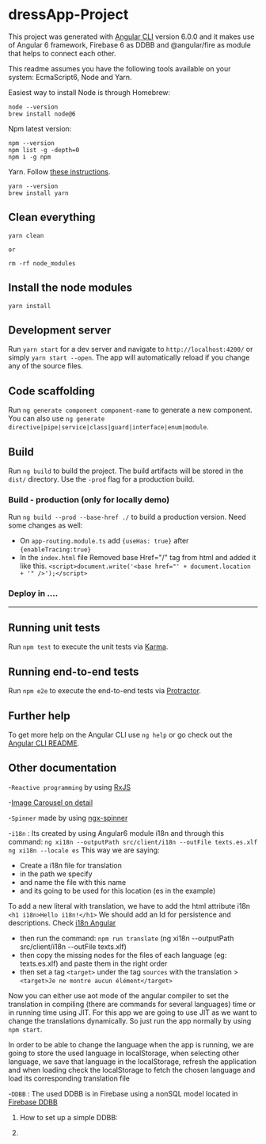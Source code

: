 # dressApp-Project

This project was generated with [Angular CLI](https://github.com/angular/angular-cli) version 6.0.0
and it makes use of Angular 6 framework, Firebase 6 as DDBB and @angular/fire as module that helps to connect each other.

This readme assumes you have the following tools available on your system: EcmaScript6, Node and Yarn.

Easiest way to install Node is through Homebrew:

    node --version
    brew install node@6

Npm latest version:
    
    npm --version
    npm list -g -depth=0
    npm i -g npm
    
Yarn. Follow [these instructions](https://yarnpkg.com/en/docs/install).

    yarn --version
    brew install yarn

## Clean everything

    yarn clean
    
    or 
    
    rm -rf node_modules
    
    
## Install the node modules

    yarn install

## Development server

Run `yarn start` for a dev server and navigate to `http://localhost:4200/` or simply `yarn start --open`. The app will automatically reload if you change any of the source files.

## Code scaffolding

Run `ng generate component component-name` to generate a new component. You can also use `ng generate directive|pipe|service|class|guard|interface|enum|module`.

## Build

Run `ng build` to build the project. The build artifacts will be stored in the `dist/` directory. Use the `-prod` flag for a production build.

### Build - production (only for locally demo)
Run `ng build --prod --base-href ./` to build a production version. Need some changes as well:
* On `app-routing.module.ts` add `{useHas: true}` after `{enableTracing:true}`
* In the `index.html` file
  Removed base Href="/" tag from html and added it like this.
  `<script>document.write('<base href="' + document.location + '" />');</script>`

### Deploy in ....

-------


## Running unit tests

Run `npm test` to execute the unit tests via [Karma](https://karma-runner.github.io).

## Running end-to-end tests

Run `npm e2e` to execute the end-to-end tests via [Protractor](http://www.protractortest.org/).

## Further help

To get more help on the Angular CLI use `ng help` or go check out the [Angular CLI README](https://github.com/angular/angular-cli/blob/master/README.md).


## Other documentation

-`Reactive programming` by using [RxJS](http://reactivex.io/)

-[Image Carousel on detail](https://github.com/lukasz-galka/ngx-gallery)

-`Spinner` made by using [ngx-spinner](https://www.npmjs.com/package/ngx-spinner)

-`i18n` : Its created by using Angular6 module i18n and through this command: 
`ng xi18n --outputPath src/client/i18n --outFile texts.es.xlf ng xi18n --locale es`
This way we are saying:
* Create a i18n file for translation
* in the path we specify
* and name the file with this name
* and its going to be used for this location (es in the example)

To add a new literal with translation, we have to add the html attribute i18n `<h1 i18n>Hello i18n!</h1>`
We should add an Id for persistence and descriptions. Check [i18n Angular](https://angular.io/guide/i18n)

* then run the command: `npm run translate` (ng xi18n --outputPath src/client/i18n --outFile texts.xlf)
* then copy the missing nodes for the files of each language (eg: texts.es.xlf) and paste them in the right order
* then set a tag `<target>` under the tag `sources` with the translation > `<target>Je ne montre aucun élément</target>`

Now you can either use aot mode of the angular compiler to set the translation in compiling (there are commands for several languages) time or in running time using JIT. 
For this app we are going to use JIT as we want to change the translations dynamically. So just run the app normally by using `npm start`.

In order to be able to change the language when the app is running, we are going to store the used language in localStorage,
when selecting other language, we save that language in the localStorage, refresh the application and when loading check the 
localStorage to fetch the chosen language and load its corresponding translation file

-`DDBB` :
The used DDBB is in Firebase using a nonSQL model located in [Firebase DDBB](https://console.firebase.google.com/project/dressapp-fa71f/database/firestore/data~2Fusers~2)

1. How to set up a simple DDBB: 

2. 

